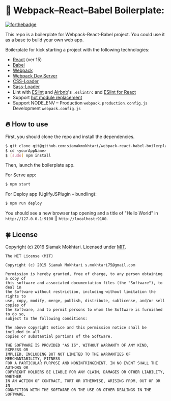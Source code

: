# 🍉 Webpack–React–Babel Boilerplate:

[![forthebadge](http://forthebadge.com/images/badges/uses-js.svg)](https://github.com/siamakmokhtari/webpack-react-babel-boilerplate/)

This repo is a boilerplate for Webpack-React-Babel project. You could use it as a base to build your own web app.

Boilerplate for kick starting a project with the following technologies:
* [React](https://github.com/facebook/react) (ver 15)
* [Babel](http://babeljs.io)
* [Webpack](http://webpack.github.io)
* [Webpack Dev Server](http://webpack.github.io/docs/webpack-dev-server.html)
* [CSS-Loader](https://github.com/webpack/css-loader)
* [Sass-Loader](https://github.com/jtangelder/sass-loader)
* Lint with [ESlint](http://eslint.org) and [Airbnb](https://github.com/airbnb/javascript/tree/master/packages/eslint-config-airbnb)'s `.eslintrc` and [ESlint for React](https://github.com/yannickcr/eslint-plugin-react)
* Support [hot module replacement](https://webpack.github.io/docs/hot-module-replacement.html)
* Support NODE_ENV – Production `webpack.production.config.js` Development `webpack.config.js`

## 🔥 How to use

First, you should clone the repo and install the dependencies.

```bash
$ git clone git@github.com:siamakmokhtari/webpack-react-babel-boilerplate.git <yourAppName>
$ cd <yourAppName>
$ [sudo] npm install
```

Then, launch the boilerplate app.

For Serve app:
```bash
$ npm start
```

For Deploy app (UglifyJSPlugin – bundling):
```bash
$ npm run deploy
```
You should see a new browser tap opening and a title of "Hello World" in `http://127.0.0.1:9100` || `http://localhost:9100`.



## 🍀 License
Copyright (c) 2016 Siamak Mokhtari. Licensed under [MIT](http://siamak.mit-license.org).

```
The MIT License (MIT)

Copyright (c) 2015 Siamak Mokhtari s.mokhtari75@gmail.com

Permission is hereby granted, free of charge, to any person obtaining a copy of
this software and associated documentation files (the "Software"), to deal in
the Software without restriction, including without limitation the rights to
use, copy, modify, merge, publish, distribute, sublicense, and/or sell copies of
the Software, and to permit persons to whom the Software is furnished to do so,
subject to the following conditions:

The above copyright notice and this permission notice shall be included in all
copies or substantial portions of the Software.

THE SOFTWARE IS PROVIDED "AS IS", WITHOUT WARRANTY OF ANY KIND, EXPRESS OR
IMPLIED, INCLUDING BUT NOT LIMITED TO THE WARRANTIES OF MERCHANTABILITY, FITNESS
FOR A PARTICULAR PURPOSE AND NONINFRINGEMENT. IN NO EVENT SHALL THE AUTHORS OR
COPYRIGHT HOLDERS BE LIABLE FOR ANY CLAIM, DAMAGES OR OTHER LIABILITY, WHETHER
IN AN ACTION OF CONTRACT, TORT OR OTHERWISE, ARISING FROM, OUT OF OR IN
CONNECTION WITH THE SOFTWARE OR THE USE OR OTHER DEALINGS IN THE SOFTWARE.
```
